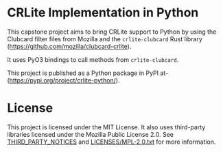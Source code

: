 # CRLite Implementation in Python

This capstone project aims to bring CRLite support to Python by using the Clubcard filter files from Mozilla and the `crlite-clubcard` Rust library (https://github.com/mozilla/clubcard-crlite).

It uses PyO3 bindings to call methods from `crlite-clubcard`.

This project is published as a Python package in PyPI at- (https://pypi.org/project/crlite-python/).

# License

This project is licensed under the MIT License. It also uses third-party libraries licensed under the Mozilla Public License 2.0. See [THIRD_PARTY_NOTICES](./THIRD_PARTY_NOTICES) and [LICENSES/MPL-2.0.txt](./LICENSES/MPL-2.0.txt) for more information.
